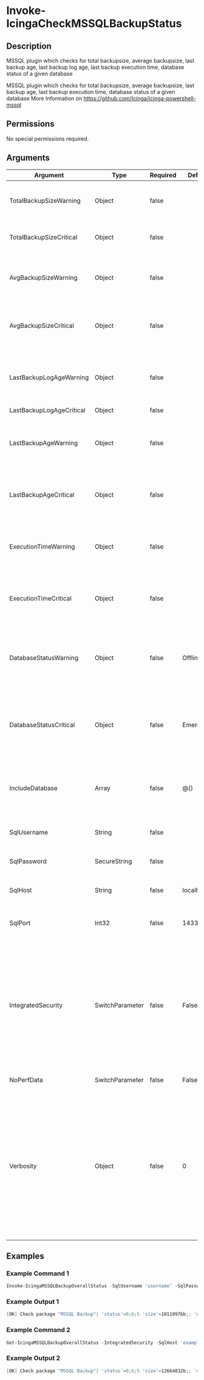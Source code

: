 
# Invoke-IcingaCheckMSSQLBackupStatus

## Description

MSSQL plugin which checks for total backupsize, average backupsize, last backup age,
last backup log age, last backup execution time, database status of a given database

MSSQL plugin which checks for total backupsize, average backupsize, last backup age,
last backup execution time, database status of a given database
More Information on https://github.com/Icinga/icinga-powershell-mssql

## Permissions

No special permissions required.

## Arguments

| Argument | Type | Required | Default | Description |
| ---      | ---  | ---      | ---     | ---         |
| TotalBackupSizeWarning | Object | false |  | Warning threshold for the total backupsize which represent a count of all backups |
| TotalBackupSizeCritical | Object | false |  | Critical threshold for the total backupsize which represent a count of all backups |
| AvgBackupSizeWarning | Object | false |  | Warning threshold for the average backupsize which represent an average backupsize of all backups |
| AvgBackupSizeCritical | Object | false |  | Critical threshold for the average backupsize which represent an average backupsize of all backups |
| LastBackupLogAgeWarning | Object | false |  | Warning threshold for the last log backup age, which returns the elapsed time since a database was last backupped |
| LastBackupLogAgeCritical | Object | false |  |  |
| LastBackupAgeWarning | Object | false |  | Warning threshold for the last log backup age, which returns the elapsed time since a database was last backupped |
| LastBackupAgeCritical | Object | false |  | Critical threshold for the last backup age, which returns the elapsed time since a database was last backupped |
| ExecutionTimeWarning | Object | false |  | Warning threshold for the execution time, which returns the elapsed time how long the backup process took |
| ExecutionTimeCritical | Object | false |  | Critical threshold for the execution time, which returns the elapsed time how long the backup process took |
| DatabaseStatusWarning | Object | false | Offline | Warning threshold for the database status:     Online     Restoring     Recovering     Recovering_Pending     Suspect     Emergency     Offline     Copying     Offline_Secondary |
| DatabaseStatusCritical | Object | false | Emergency | Critical threshold for the database status:     Online     Restoring     Recovering     Recovering_Pending     Suspect     Emergency     Offline     Copying     Offline_Secondary |
| IncludeDatabase | Array | false | @() | Specifies the database or databases which will be checked. Leave empty to fetch metrics from all databases on the given system |
| SqlUsername | String | false |  | The username for connecting to the MSSQL database |
| SqlPassword | SecureString | false |  | The password for connecting to the MSSQL database as secure string |
| SqlHost | String | false | localhost | The IP address or FQDN to the MSSQL server to connect to |
| SqlPort | Int32 | false | 1433 | The port of the MSSQL server/instance to connect to with the provided credentials |
| IntegratedSecurity | SwitchParameter | false | False | Allows this plugin to use the credentials of the current PowerShell session inherited by the user the PowerShell is running with. If this is set and the user the PowerShell is running with can access to the MSSQL database you will not require to provide username and password |
| NoPerfData | SwitchParameter | false | False | Disables the performance data output of this plugin |
| Verbosity | Object | false | 0 | Changes the behavior of the plugin output which check states are printed: 0 (default): Only service checks/packages with state not OK will be printed 1: Only services with not OK will be printed including OK checks of affected check packages including Package config 2: Everything will be printed regardless of the check state |

## Examples

### Example Command 1

```powershell
Invoke-IcingaMSSQLBackupOverallStatus -SqlUsername 'username' -SqlPassword (ConvertTo-IcingaSecureString 'password') -SqlHost 'example.com';
```

### Example Output 1

```powershell
[OK] Check package "MSSQL Backup"| 'status'=0;6;5 'size'=10110976b;; 'execution_time'=0s;; 'age'=144000s;; 'average_size'=3370325.333333b;; 'status'=0;6;5 'size'=12664832b;;'execution_time'=0s;; 'age'=493200s;; 'average_size'=6332416b;; 'status'=0;6;5 'size'=33445888b;; 'execution_time'=0s;; 'age'=144000s;; 'average_size'=16722944b;;
```

### Example Command 2

```powershell
Get-IcingaMSSQLBackupOverallStatus -IntegratedSecurity -SqlHost 'example.com' -IncludeDatabase 'ExampleDatabase','AnotherDatabase';
```

### Example Output 2

```powershell
[OK] Check package "MSSQL Backup"| 'status'=0;6;5 'size'=12664832b;; 'execution_time'=0s;; 'age'=493200s;; 'average_size'=6332416b;; 'status'=0;6;5 'size'=10110976b;;'execution_time'=0s;; 'age'=144000s;; 'average_size'=3370325.333333b;;
```
